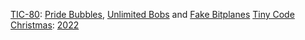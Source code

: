 
[TIC-80][tic80]: [Pride Bubbles][pride], [Unlimited Bobs][bobs] and [Fake Bitplanes][bitplanes]
[Tiny Code Christmas][tcc]: [2022][tcc2022]

[tic80]: https://tic80.com/
[tcc]: https://tcc.lovebyte.party/
[tcc2022]: https://github.com/Z303/tiny-code-christmas-2022
[pride]: https://github.com/Z303/pride-bubbles
[bobs]: https://github.com/Z303/unlimited-bobs
[bitplanes]: https://github.com/Z303/fake-bitplanes
